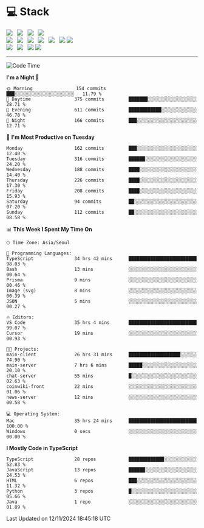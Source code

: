 <h1>💻 Stack</h1>
<div>
 <!-- badge : https://shields.io/ -->
 <!-- icon : https://simpleicons.org/?q=Get -->
 <img src="https://img.shields.io/badge/HTML5-e74c3c?style=flat-square&logo=HTML5&logoColor=white"/> &nbsp 
 <img src="https://img.shields.io/badge/CSS3-0A84FF?style=flat-square&logo=CSS3&logoColor=white"/> &nbsp 
 <img src="https://img.shields.io/badge/JavaScript-FFCD11?style=flat-square&logo=JavaScript&logoColor=white"/> &nbsp 
 <img src="https://img.shields.io/badge/TypeScript-3075C0?style=flat-square&logo=TypeScript&logoColor=white"/>
 <br/>
 <img src="https://img.shields.io/badge/Next-000000?style=flat-square&logo=nextdotjs&logoColor=white"/> &nbsp 
 <img src="https://img.shields.io/badge/React-00BCF6?style=flat-square&logo=React&logoColor=white"/> &nbsp 
 <img src="https://img.shields.io/badge/Redux-764ABC?style=flat-square&logo=Redux&logoColor=white"/> &nbsp
 <img src="https://img.shields.io/badge/Recoil-3578E5?style=flat-square&logo=recoil&logoColor=white"/> &nbsp
 <img src="https://img.shields.io/badge/React-Query-FF4154?style=flat-square&logo=reactquery&logoColor=white"/> &nbsp 
 <img src="https://img.shields.io/badge/styled%2Dcomponents-DB7093?style=flat-square&logo=styled%2Dcomponents&logoColor=white"/>
 <img src="https://img.shields.io/badge/CSS Modules-000000?style=flat-square&logo=CSS Modules&logoColor=white"/> &nbsp 
 <br/>
 <img src="https://img.shields.io/badge/Node-339933?style=flat-square&logo=Node.js&logoColor=white"/> &nbsp 
 <img src="https://img.shields.io/badge/Express-000000?style=flat-square&logo=Express&logoColor=white"/> &nbsp 
 <img src="https://img.shields.io/badge/MongoDB-47A248?style=flat-square&logo=MongoDB&logoColor=white"/>
 <img src="https://img.shields.io/badge/MariaDB-003545?style=flat-square&logo=mariadb&logoColor=white"/>
</div>

<hr>

<!--START_SECTION:waka-->
![Code Time](http://img.shields.io/badge/Code%20Time-1%2C557%20hrs%2044%20mins-blue)

**I'm a Night 🦉** 

```text
🌞 Morning                154 commits         ███░░░░░░░░░░░░░░░░░░░░░░   11.79 % 
🌆 Daytime                375 commits         ███████░░░░░░░░░░░░░░░░░░   28.71 % 
🌃 Evening                611 commits         ████████████░░░░░░░░░░░░░   46.78 % 
🌙 Night                  166 commits         ███░░░░░░░░░░░░░░░░░░░░░░   12.71 % 
```
📅 **I'm Most Productive on Tuesday** 

```text
Monday                   162 commits         ███░░░░░░░░░░░░░░░░░░░░░░   12.40 % 
Tuesday                  316 commits         ██████░░░░░░░░░░░░░░░░░░░   24.20 % 
Wednesday                188 commits         ████░░░░░░░░░░░░░░░░░░░░░   14.40 % 
Thursday                 226 commits         ████░░░░░░░░░░░░░░░░░░░░░   17.30 % 
Friday                   208 commits         ████░░░░░░░░░░░░░░░░░░░░░   15.93 % 
Saturday                 94 commits          ██░░░░░░░░░░░░░░░░░░░░░░░   07.20 % 
Sunday                   112 commits         ██░░░░░░░░░░░░░░░░░░░░░░░   08.58 % 
```


📊 **This Week I Spent My Time On** 

```text
🕑︎ Time Zone: Asia/Seoul

💬 Programming Languages: 
TypeScript               34 hrs 42 mins      █████████████████████████   98.03 % 
Bash                     13 mins             ░░░░░░░░░░░░░░░░░░░░░░░░░   00.64 % 
Prisma                   9 mins              ░░░░░░░░░░░░░░░░░░░░░░░░░   00.46 % 
Image (svg)              8 mins              ░░░░░░░░░░░░░░░░░░░░░░░░░   00.39 % 
JSON                     5 mins              ░░░░░░░░░░░░░░░░░░░░░░░░░   00.27 % 

🔥 Editors: 
VS Code                  35 hrs 4 mins       █████████████████████████   99.07 % 
Cursor                   19 mins             ░░░░░░░░░░░░░░░░░░░░░░░░░   00.93 % 

🐱‍💻 Projects: 
main-client              26 hrs 31 mins      ███████████████████░░░░░░   74.90 % 
main-server              7 hrs 6 mins        █████░░░░░░░░░░░░░░░░░░░░   20.10 % 
chat-server              55 mins             █░░░░░░░░░░░░░░░░░░░░░░░░   02.63 % 
coinwiki-front           22 mins             ░░░░░░░░░░░░░░░░░░░░░░░░░   01.06 % 
news-server              12 mins             ░░░░░░░░░░░░░░░░░░░░░░░░░   00.58 % 

💻 Operating System: 
Mac                      35 hrs 24 mins      █████████████████████████   100.00 % 
Windows                  0 secs              ░░░░░░░░░░░░░░░░░░░░░░░░░   00.00 % 
```

**I Mostly Code in TypeScript** 

```text
TypeScript               28 repos            █████████████░░░░░░░░░░░░   52.83 % 
JavaScript               13 repos            ██████░░░░░░░░░░░░░░░░░░░   24.53 % 
HTML                     6 repos             ███░░░░░░░░░░░░░░░░░░░░░░   11.32 % 
Python                   3 repos             █░░░░░░░░░░░░░░░░░░░░░░░░   05.66 % 
Java                     1 repo              ░░░░░░░░░░░░░░░░░░░░░░░░░   01.89 % 
```




 Last Updated on 12/11/2024 18:45:18 UTC
<!--END_SECTION:waka-->

